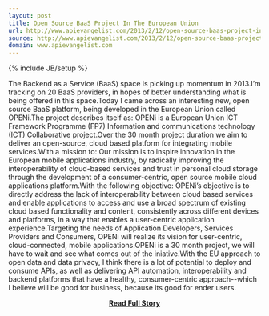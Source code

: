 ```yaml
---
layout: post
title: Open Source BaaS Project In The European Union
url: http://www.apievangelist.com/2013/2/12/open-source-baas-project-in-the-european-union/
source: http://www.apievangelist.com/2013/2/12/open-source-baas-project-in-the-european-union/
domain: www.apievangelist.com
---
```

{% include JB/setup %}<p>The Backend as a Service (BaaS) space is picking up momentum in 2013.I&rsquo;m tracking on 20 BaaS providers, in hopes of better understanding what is being offered in this space.Today I came across an interesting new, open source BaaS platform, being developed in the European Union called OPENi.The project describes itself as:
OPENi is a European Union ICT Framework Programme (FP7) Information and communications technology (ICT) Collaborative project.Over the 30 month project duration we aim to deliver an open-source, cloud based platform for integrating mobile services.With a mission to:
Our mission is to inspire innovation in the European mobile applications industry, by radically improving the interoperability of cloud-based services and trust in personal cloud storage through the development of a consumer-centric, open source mobile cloud applications platform.With the following objective:
OPENi&rsquo;s objective is to directly address the lack of interoperability between cloud based services and enable applications to access and use a broad spectrum of existing cloud based functionality and content, consistently across different devices and platforms, in a way that enables a user-centric application experience.Targeting the needs of Application Developers, Services Providers and Consumers, OPENi will realize its vision for user-centric, cloud-connected, mobile applications.OPENi is a 30 month project, we will have to wait and see what comes out of the iniative.With the EU approach to open data and data privacy, I think there is a lot of potential to deploy and consume APIs, as well as delivering API automation, interoperability and backend platforms that have a healthy, consumer-centric approach--which I believe will be good for business, because its good for ender users.</p>
<center><p><a href="http://www.apievangelist.com/2013/2/12/open-source-baas-project-in-the-european-union/" style='padding:25px; font-sze:18px; font-weight: bold;'>Read Full Story</a></p></center>
